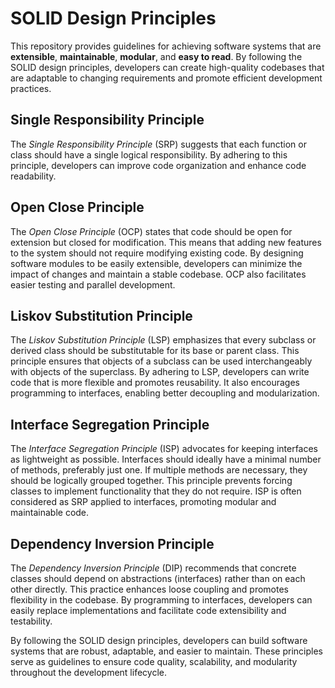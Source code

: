 # SOLID Design Principles

This repository provides guidelines for achieving software systems that are **extensible**, **maintainable**, **modular**, and **easy to read**. By following the SOLID design principles, developers can create high-quality codebases that are adaptable to changing requirements and promote efficient development practices.

## Single Responsibility Principle

The *Single Responsibility Principle* (SRP) suggests that each function or class should have a single logical responsibility. By adhering to this principle, developers can improve code organization and enhance code readability.

## Open Close Principle

The *Open Close Principle* (OCP) states that code should be open for extension but closed for modification. This means that adding new features to the system should not require modifying existing code. By designing software modules to be easily extensible, developers can minimize the impact of changes and maintain a stable codebase. OCP also facilitates easier testing and parallel development.

## Liskov Substitution Principle

The *Liskov Substitution Principle* (LSP) emphasizes that every subclass or derived class should be substitutable for its base or parent class. This principle ensures that objects of a subclass can be used interchangeably with objects of the superclass. By adhering to LSP, developers can write code that is more flexible and promotes reusability. It also encourages programming to interfaces, enabling better decoupling and modularization.

## Interface Segregation Principle

The *Interface Segregation Principle* (ISP) advocates for keeping interfaces as lightweight as possible. Interfaces should ideally have a minimal number of methods, preferably just one. If multiple methods are necessary, they should be logically grouped together. This principle prevents forcing classes to implement functionality that they do not require. ISP is often considered as SRP applied to interfaces, promoting modular and maintainable code.

## Dependency Inversion Principle

The *Dependency Inversion Principle* (DIP) recommends that concrete classes should depend on abstractions (interfaces) rather than on each other directly. This practice enhances loose coupling and promotes flexibility in the codebase. By programming to interfaces, developers can easily replace implementations and facilitate code extensibility and testability.

By following the SOLID design principles, developers can build software systems that are robust, adaptable, and easier to maintain. These principles serve as guidelines to ensure code quality, scalability, and modularity throughout the development lifecycle.
